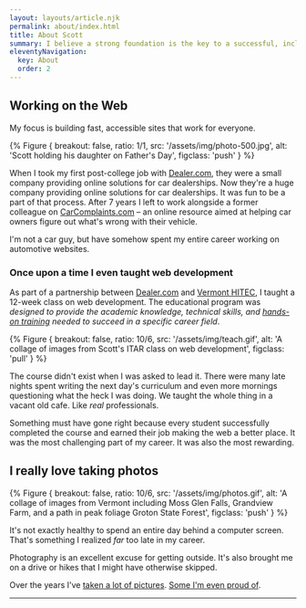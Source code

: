 ```yaml
---
layout: layouts/article.njk
permalink: about/index.html
title: About Scott
summary: I believe a strong foundation is the key to a successful, inclusive website. That means focusing on HTML semantics and not thinking about accessibility as a to-do list item, but as a core component of ever site.
eleventyNavigation:
  key: About
  order: 2
---
```


## Working on the Web

My focus is building fast, accessible sites that work for everyone.

{% Figure {
    breakout: false,
    ratio: 1/1,
    src: '/assets/img/photo-500.jpg',
    alt: 'Scott holding his daughter on Father\'s Day',
    figclass: 'push'
} %}

When I took my first post-college job with [Dealer.com](http://www.dealer.com), they were a small company providing online solutions for car dealerships. Now they're a huge company providing online solutions for car dealerships. It was fun to be a part of that process. After 7 years I left to work alongside a former colleague on [CarComplaints.com](http://www.carcomplaints.com) – an online resource aimed at helping car owners figure out what's wrong with their vehicle.

I'm not a car guy, but have somehow spent my entire career working on automotive websites.

### Once upon a time I even taught web development

As part of a partnership between [Dealer.com](http://dealer.com) and [Vermont HITEC](http://www.vthitec.org/index.html), I taught a 12-week class on web development. The educational program was _designed to provide the academic knowledge, technical skills, and [hands-on training](https://www.vpr.org/post/vermont-hitec-training-program-guarantees-jobs#stream/0) needed to succeed in a specific career field_.

{% Figure {
    breakout: false,
    ratio: 10/6,
    src: '/assets/img/teach.gif',
    alt: 'A collage of images from Scott\'s ITAR class on web development',
    figclass: 'pull'
} %}

The course didn't exist when I was asked to lead it. There were many late nights spent writing the next day's curriculum and even more mornings questioning what the heck I was doing. We taught the whole thing in a vacant old cafe. Like _real_ professionals.

Something must have gone right because every student successfully completed the course and earned their job making the web a better place. It was the most challenging part of my career. It was also the most rewarding.

## I really love taking photos

{% Figure {
    breakout: false,
    ratio: 10/6,
    src: '/assets/img/photos.gif',
    alt: 'A collage of images from Vermont including Moss Glen Falls, Grandview Farm, and a path in peak foliage Groton State Forest',
    figclass: 'push'
} %}

It's not exactly healthy to spend an entire day behind a computer screen. That's something I realized _far_ too late in my career.

Photography is an excellent excuse for getting outside. It's also brought me on a drive or hikes that I might have otherwise skipped.

Over the years I've [taken a lot of pictures](http://www.instagram.com/scottmccracken/). [Some I'm even proud of](http://scottmccracken.tumblr.com).

---